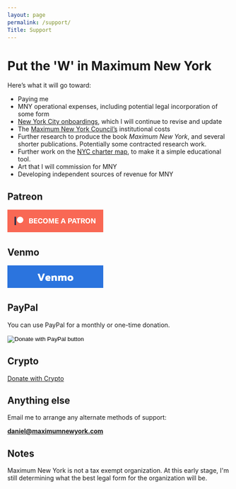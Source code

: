 ```yaml
---
layout: page
permalink: /support/
Title: Support
---
```


# Put the 'W' in Maximum New York

Here’s what it will go toward:
- Paying me 
- MNY operational expenses, including potential legal incorporation of some form
- [New York City onboardings](/new-york-city-onboarding), which I will continue to revise and update
- The [Maximum New York Council’s](/introducing-maximum-new-york/#the-solution) institutional costs
- Further research to produce the book *Maximum New York*, and several shorter publications. Potentially some contracted research work.
- Further work on the [NYC charter map](https://golliher.substack.com/p/understanding-nycs-government), to make it a simple educational tool.
- Art that I will commission for MNY
- Developing independent sources of revenue for MNY

## Patreon

<a href="https://www.patreon.com/bePatron?u=242050" target="_blank"> <img src="/patreon-button.png" alt="Support me on Patreon!"> </a>

## Venmo

<a href="https://venmo.com/u/maximumnewyork" target="_blank"> <img src="/venmo-button.png" alt="Support me with Venmo"> </a>

## PayPal

You can use PayPal for a monthly or one-time donation. 

<form action="https://www.paypal.com/donate" method="post" target="_top">
<input type="hidden" name="hosted_button_id" value="WCEBST99BFUSN" />
<input type="image" src="https://www.paypalobjects.com/en_US/i/btn/btn_donate_LG.gif" border="0" name="submit" title="PayPal - The safer, easier way to pay online!" alt="Donate with PayPal button" />
<img alt="" border="0" src="https://www.paypal.com/en_US/i/scr/pixel.gif" width="1" height="1" />
</form>

## Crypto
<div>
  <a class="donate-with-crypto"
     href="https://commerce.coinbase.com/checkout/24354391-3a06-4c1c-b5cf-344767c92461">
    Donate with Crypto
  </a>
  <script src="https://commerce.coinbase.com/v1/checkout.js?version=201807">
  </script>
</div>

## Anything else

Email me to arrange any alternate methods of support: 

**[daniel@maximumnewyork.com](mailto:daniel@maximumnewyork.com)**

## Notes
Maximum New York is not a tax exempt organization. At this early stage, I'm still determining what the best legal form for the organization will be.